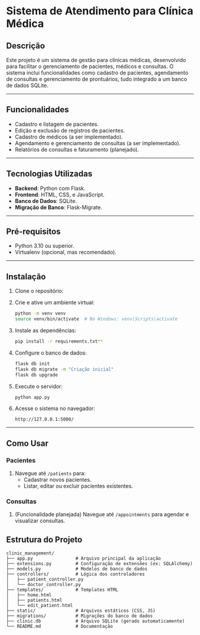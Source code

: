 

# **Sistema de Atendimento para Clínica Médica**

## **Descrição**
Este projeto é um sistema de gestão para clínicas médicas, desenvolvido para facilitar o gerenciamento de pacientes, médicos e consultas. O sistema inclui funcionalidades como cadastro de pacientes, agendamento de consultas e gerenciamento de prontuários, tudo integrado a um banco de dados SQLite.

---

## **Funcionalidades**
- Cadastro e listagem de pacientes.
- Edição e exclusão de registros de pacientes.
- Cadastro de médicos (a ser implementado).
- Agendamento e gerenciamento de consultas (a ser implementado).
- Relatórios de consultas e faturamento (planejado).

---

## **Tecnologias Utilizadas**
- **Backend**: Python com Flask.
- **Frontend**: HTML, CSS, e JavaScript.
- **Banco de Dados**: SQLite.
- **Migração de Banco**: Flask-Migrate.

---

## **Pré-requisitos**
- Python 3.10 ou superior.
- Virtualenv (opcional, mas recomendado).

---

## **Instalação**
1. Clone o repositório:
  
2. Crie e ative um ambiente virtual:
   ```bash
   python -m venv venv
   source venv/bin/activate  # No Windows: venv\Scripts\activate
   ```

3. Instale as dependências:
   ```bash
   pip install -r requirements.txt**
   ```

4. Configure o banco de dados:
   ```bash
   flask db init
   flask db migrate -m "Criação inicial"
   flask db upgrade
   ```

5. Execute o servidor:
   ```bash
   python app.py
   ```

6. Acesse o sistema no navegador:
   ```
   http://127.0.0.1:5000/
   ```

---

## **Como Usar**
### **Pacientes**
1. Navegue até `/patients` para:
   - Cadastrar novos pacientes.
   - Listar, editar ou excluir pacientes existentes.

### **Consultas**
1. (Funcionalidade planejada) Navegue até `/appointments` para agendar e visualizar consultas.


## **Estrutura do Projeto**
```
clinic_management/
├── app.py                # Arquivo principal da aplicação
├── extensions.py         # Configuração de extensões (ex: SQLAlchemy)
├── models.py             # Modelos de banco de dados
├── controllers/          # Lógica dos controladores
│   ├── patient_controller.py
│   └── doctor_controller.py
├── templates/            # Templates HTML
│   ├── home.html
│   ├── patients.html
│   └── edit_patient.html
├── static/               # Arquivos estáticos (CSS, JS)
├── migrations/           # Migrações do banco de dados
├── clinic.db             # Arquivo SQLite (gerado automaticamente)
└── README.md             # Documentação




